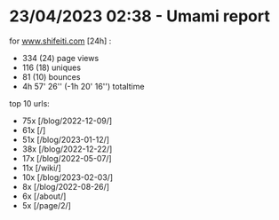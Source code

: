 # 23/04/2023 02:38 - Umami report
for www.shifeiti.com [24h] :

 - 334 (24) page views
 - 116 (18) uniques
 - 81 (10) bounces
 - 4h 57' 26'' (-1h 20' 16'') totaltime


top 10 urls:
 - 75x [/blog/2022-12-09/]
 - 61x [/]
 - 51x [/blog/2023-01-12/]
 - 38x [/blog/2022-12-22/]
 - 17x [/blog/2022-05-07/]
 - 11x [/wiki/]
 - 10x [/blog/2023-02-03/]
 - 8x [/blog/2022-08-26/]
 - 6x [/about/]
 - 5x [/page/2/]


